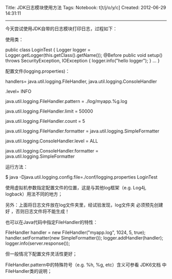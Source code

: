 Title: JDK日志模块使用方法
Tags: 
Notebook: t[t/j/o/y/c]
Created: 2012-06-29 14:31:11

------

今天尝试使用JDK自带的日志模块打印日志，过程如下：

使用类：

 public class LoginTest { 
 Logger logger = Logger.getLogger(this.getClass().getName()); 
 @Before 
 public void setup() throws SecurityException, IOException { 
  logger.info("hello logger"); 
 } 
 ... 
} 

 

配置文件(logging.properties)：

 handlers= java.util.logging.FileHandler, java.util.logging.ConsoleHandler 

 .level= INFO 

 

 java.util.logging.FileHandler.pattern = ./log/myapp.%g.log 

 java.util.logging.FileHandler.limit = 50000 

 java.util.logging.FileHandler.count = 5 

 java.util.logging.FileHandler.formatter = java.util.logging.SimpleFormatter 

 

 java.util.logging.ConsoleHandler.level = ALL 

 java.util.logging.ConsoleHandler.formatter = java.util.logging.SimpleFormatter 

 

运行方法：

$ java -Djava.util.logging.config.file=./conf/logging.properties LoginTest 

使用虚拟机参数指定配置文件的位置，这是与其他log框架（e.g. Log4j, logback）用法不同的地方；

另外：上面将日志文件放在log文件夹里，经试验发现，log文件夹 必须预先创建好 ，否则日志文件将不能生成！

 

也可以在Java代码中指定FileHandler的特性：

FileHandler handler = new FileHandler("myapp.log", 1024, 5, true); 
handler.setFormatter(new SimpleFormatter()); 
logger.addHandler(handler); 
logger.info(server.response());

但一般情况下配置文件灵活性更好；

FileHandler.pattern中的特殊符号（e.g. %h, %g, etc）含义可参看 JDK6文档 中FileHandler类的说明；